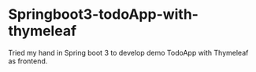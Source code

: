 # Springboot3-todoApp-with-thymeleaf
Tried my hand in Spring boot 3 to develop demo TodoApp with Thymeleaf as frontend.
